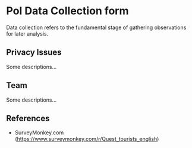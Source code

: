 # PoI Data Collection form

Data collection refers to the fundamental stage of gathering observations for later analysis.

## Privacy Issues

Some descriptions...

## Team

Some descriptions...

## References

- SurveyMonkey.com (https://www.surveymonkey.com/r/Quest_tourists_english)
